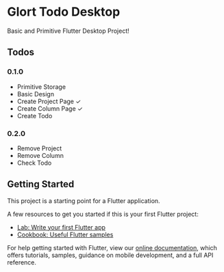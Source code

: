 # Glort Todo Desktop

Basic and Primitive Flutter Desktop Project!


## Todos
  ### 0.1.0
   - Primitive Storage
   - Basic Design
   - Create Project Page ✓
   - Create Column Page ✓
   - Create Todo
### 0.2.0
  - Remove Project
  - Remove Column
  - Check Todo

## Getting Started

This project is a starting point for a Flutter application.

A few resources to get you started if this is your first Flutter project:

- [Lab: Write your first Flutter app](https://flutter.dev/docs/get-started/codelab)
- [Cookbook: Useful Flutter samples](https://flutter.dev/docs/cookbook)

For help getting started with Flutter, view our
[online documentation](https://flutter.dev/docs), which offers tutorials,
samples, guidance on mobile development, and a full API reference.
